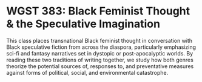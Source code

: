 # WGST 383: Black Feminist Thought & the Speculative Imagination

This class places transnational Black feminist thought in conversation with Black speculative fiction from across the diaspora, particularly emphasizing sci-fi and fantasy narratives set in dystopic or post-apocalyptic worlds. By reading these two traditions of writing together, we study how both genres theorize the potential sources of, responses to, and preventative measures against forms of political, social, and environmental catastrophe.